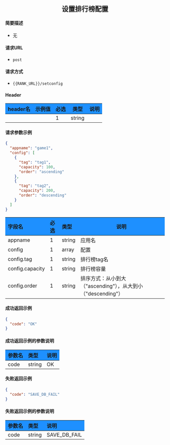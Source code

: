 <!-- 使用表格样式 -->
<style>
th {
    background-color: #1E90FF; /* 设置表头背景颜色 */
}
.highlight {
    background-color: black;
    color: white;
    font-family: Consolas, Monaco, 'Andale Mono', 'Ubuntu Mono', monospace;
}
</style>


<center>

## 设置排行榜配置

</center>

#### 简要描述
- 无
#### 请求URL
- `post` 
#### 请求方式
- `{{RANK_URL}}/setconfig` 


#### Header
|header名|示例值|必选|类型|说明|
|:----    |:-------    |:--- |---|------      |
|||1|string||


#### 请求参数示例


```json
{
  "appname": "game1",
  "config": [
    {
      "tag": "tag1",
      "capacity": 100,
      "order": "ascending"
    },
    {
      "tag": "tag2",
      "capacity": 200,
      "order": "descending"
    }
  ]
}
```
|字段名|必选|类型|说明|
|:----    |:-------    |:--- |---|
|appname|1|string|应用名|
|config|1|array|配置|
|config.tag|1|string|排行榜tag名|
|config.capacity|1|string|排行榜容量|
|config.order|1|string|排序方式：从小到大（"ascending"），从大到小（"descending"）|
#### 成功返回示例


```json
{
  "code": "OK"
}
```
#### 成功返回示例的参数说明


|参数名|类型|说明|
|:----    |:-------    |:--- |
|code|string|OK|
#### 失败返回示例


```json
{
  "code": "SAVE_DB_FAIL"
}
```
#### 失败返回示例的参数说明


|参数名|类型|说明|
|:----    |:-------    |:--- |
|code|string|SAVE_DB_FAIL|
